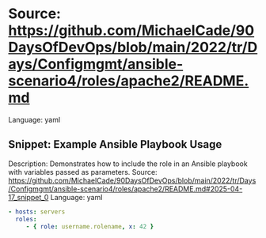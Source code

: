 # Source: https://github.com/MichaelCade/90DaysOfDevOps/blob/main/2022/tr/Days/Configmgmt/ansible-scenario4/roles/apache2/README.md
Language: yaml

## Snippet: Example Ansible Playbook Usage
Description: Demonstrates how to include the role in an Ansible playbook with variables passed as parameters.
Source: https://github.com/MichaelCade/90DaysOfDevOps/blob/main/2022/tr/Days/Configmgmt/ansible-scenario4/roles/apache2/README.md#2025-04-17_snippet_0
Language: yaml

```yaml
- hosts: servers
  roles:
     - { role: username.rolename, x: 42 }
```